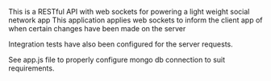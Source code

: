 This is a RESTful API with web sockets for powering a light weight social network app
This application applies web sockets to inform the client app of when certain changes have been made on the server

Integration tests have also been configured for the server requests.

See app.js file to properly configure mongo db connection to suit requirements.